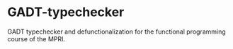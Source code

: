 # GADT-typechecker

GADT typechecker and defunctionalization for the functional programming course of the MPRI.
